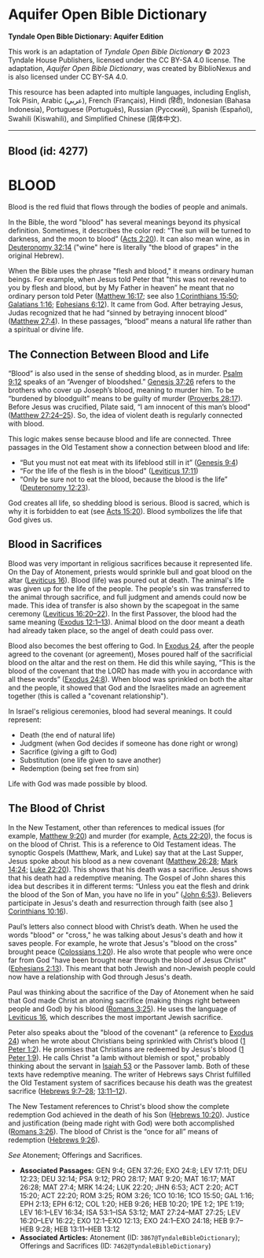 # Aquifer Open Bible Dictionary

**Tyndale Open Bible Dictionary: Aquifer Edition**

This work is an adaptation of *Tyndale Open Bible Dictionary* © 2023 Tyndale House Publishers, licensed under the CC BY\-SA 4\.0 license. The adaptation, *Aquifer Open Bible Dictionary*, was created by BiblioNexus and is also licensed under CC BY\-SA 4\.0\.

This resource has been adapted into multiple languages, including English, Tok Pisin, Arabic (عربي), French (Français), Hindi (हिंदी), Indonesian (Bahasa Indonesia), Portuguese (Português), Russian (Русский), Spanish (Español), Swahili (Kiswahili), and Simplified Chinese (简体中文).



--------------------------------

## Blood (id: 4277)

BLOOD
=====

Blood is the red fluid that flows through the bodies of people and animals. 

In the Bible, the word "blood" has several meanings beyond its physical definition. Sometimes, it describes the color red: “The sun will be turned to darkness, and the moon to blood” ([Acts 2:20](https://ref.ly/Acts2:20)). It can also mean wine, as in [Deuteronomy 32:14](https://ref.ly/Deut32:14) ("wine" here is literally "the blood of grapes" in the original Hebrew).

When the Bible uses the phrase "flesh and blood," it means ordinary human beings. For example, when Jesus told Peter that "this was not revealed to you by flesh and blood, but by My Father in heaven” he meant that no ordinary person told Peter ([Matthew 16:17](https://ref.ly/Matt16:17); see also [1 Corinthians 15:50](https://ref.ly/1Cor15:50); [Galatians 1:16](https://ref.ly/Gal1:16); [Ephesians 6:12](https://ref.ly/Eph6:12)). It came from God. After betraying Jesus, Judas recognized that he had “sinned by betraying innocent blood” ([Matthew 27:4](https://ref.ly/Matt27:4)). In these passages, “blood” means a natural life rather than a spiritual or divine life.

The Connection Between Blood and Life
-------------------------------------

“Blood” is also used in the sense of shedding blood, as in murder. [Psalm 9:12](https://ref.ly/Ps9:12) speaks of an “Avenger of bloodshed.” [Genesis 37:26](https://ref.ly/Gen37:26) refers to the brothers who cover up Joseph’s blood, meaning to murder him. To be “burdened by bloodguilt” means to be guilty of murder ([Proverbs 28:17](https://ref.ly/Prov28:17)). Before Jesus was crucified, Pilate said, “I am innocent of this man’s blood" ([Matthew 27:24–25](https://ref.ly/Matt27:24-Matt27:25)). So, the idea of violent death is regularly connected with blood.

This logic makes sense because blood and life are connected. Three passages in the Old Testament show a connection between blood and life:

* “But you must not eat meat with its lifeblood still in it” ([Genesis 9:4](https://ref.ly/Gen9:4))
* “For the life of the flesh is in the blood" ([Leviticus 17:11](https://ref.ly/Lev17:11))
* “Only be sure not to eat the blood, because the blood is the life” ([Deuteronomy 12:23](https://ref.ly/Deut12:23)).

God creates all life, so shedding blood is serious. Blood is sacred, which is why it is forbidden to eat (see [Acts 15:20](https://ref.ly/Acts15:20)). Blood symbolizes the life that God gives us.

Blood in Sacrifices
-------------------

Blood was very important in religious sacrifices because it represented life. On the Day of Atonement, priests would sprinkle bull and goat blood on the altar ([Leviticus 16](https://ref.ly/Lev16:1-Lev16:34)). Blood (life) was poured out at death. The animal's life was given up for the life of the people. The people's sin was transferred to the animal through sacrifice, and full judgment and amends could now be made. This idea of transfer is also shown by the scapegoat in the same ceremony ([Leviticus 16:20–22](https://ref.ly/Lev16:20-Lev16:22)). In the first Passover, the blood had the same meaning ([Exodus 12:1–13](https://ref.ly/Exod12:1-Exod12:13)). Animal blood on the door meant a death had already taken place, so the angel of death could pass over.

Blood also becomes the best offering to God. In [Exodus 24](https://ref.ly/Exod24:1-Exod24:18), after the people agreed to the covenant (or agreement), Moses poured half of the sacrificial blood on the altar and the rest on them. He did this while saying, “This is the blood of the covenant that the LORD has made with you in accordance with all these words” ([Exodus 24:8](https://ref.ly/Exod24:8)). When blood was sprinkled on both the altar and the people, it showed that God and the Israelites made an agreement together (this is called a "covenant relationship"). 

In Israel's religious ceremonies, blood had several meanings. It could represent:

* Death (the end of natural life)
* Judgment (when God decides if someone has done right or wrong)
* Sacrifice (giving a gift to God)
* Substitution (one life given to save another)
* Redemption (being set free from sin)

Life with God was made possible by blood.

The Blood of Christ
-------------------

In the New Testament, other than references to medical issues (for example, [Matthew 9:20](https://ref.ly/Matt9:20)) and murder (for example, [Acts 22:20](https://ref.ly/Acts22:20)), the focus is on the blood of Christ. This is a reference to Old Testament ideas. The synoptic Gospels (Matthew, Mark, and Luke) say that at the Last Supper, Jesus spoke about his blood as a new covenant ([Matthew 26:28](https://ref.ly/Matt26:28); [Mark 14:24](https://ref.ly/Mark14:24); [Luke 22:20](https://ref.ly/Luke22:20)). This shows that his death was a sacrifice. Jesus shows that his death had a redemptive meaning. The Gospel of John shares this idea but describes it in different terms: “Unless you eat the flesh and drink the blood of the Son of Man, you have no life in you” ([John 6:53](https://ref.ly/John6:53)). Believers participate in Jesus's death and resurrection through faith (see also [1 Corinthians 10:16](https://ref.ly/1Cor10:16)).

Paul’s letters also connect blood with Christ’s death. When he used the words "blood" or "cross," he was talking about Jesus's death and how it saves people. For example, he wrote that Jesus's "blood on the cross" brought peace ([Colossians 1:20](https://ref.ly/Col1:20)). He also wrote that people who were once far from God "have been brought near through the blood of Jesus Christ" ([Ephesians 2:13](https://ref.ly/Eph2:13)). This meant that both Jewish and non\-Jewish people could now have a relationship with God through Jesus's death.

Paul was thinking about the sacrifice of the Day of Atonement when he said that God made Christ an atoning sacrifice (making things right between people and God) by his blood ([Romans 3:25](https://ref.ly/Rom3:25)). He uses the language of [Leviticus 16](https://ref.ly/Lev16:1-Lev16:34), which describes the most important Jewish sacrifice.

Peter also speaks about the "blood of the covenant" (a reference to [Exodus 24](https://ref.ly/Exod24:1-Exod24:18)) when he wrote about Christians being sprinkled with Christ’s blood ([1 Peter 1:2](https://ref.ly/1Pet1:2)). He promises that Christians are redeemed by Jesus's blood ([1 Peter 1:9](https://ref.ly/1Pet1:19)). He calls Christ "a lamb without blemish or spot," probably thinking about the servant in [Isaiah 53](https://ref.ly/Isa53:1-Isa53:12) or the Passover lamb. Both of these texts have redemptive meaning. The writer of Hebrews says Christ fulfilled the Old Testament system of sacrifices because his death was the greatest sacrifice ([Hebrews 9:7–28](https://ref.ly/Heb9:7-Heb9:28); [13:11–12](https://ref.ly/Heb13:11-Heb13:12)).

The New Testament references to Christ's blood show the complete redemption God achieved in the death of his Son ([Hebrews 10:20](https://ref.ly/Heb10:20)). Justice and justification (being made right with God) were both accomplished ([Romans 3:26](https://ref.ly/Rom3:26)). The blood of Christ is the “once for all” means of redemption ([Hebrews 9:26](https://ref.ly/Heb9:26)). 

*See* Atonement; Offerings and Sacrifices.

* **Associated Passages:** GEN 9:4; GEN 37:26; EXO 24:8; LEV 17:11; DEU 12:23; DEU 32:14; PSA 9:12; PRO 28:17; MAT 9:20; MAT 16:17; MAT 26:28; MAT 27:4; MRK 14:24; LUK 22:20; JHN 6:53; ACT 2:20; ACT 15:20; ACT 22:20; ROM 3:25; ROM 3:26; 1CO 10:16; 1CO 15:50; GAL 1:16; EPH 2:13; EPH 6:12; COL 1:20; HEB 9:26; HEB 10:20; 1PE 1:2; 1PE 1:19; LEV 16:1–LEV 16:34; ISA 53:1–ISA 53:12; MAT 27:24–MAT 27:25; LEV 16:20–LEV 16:22; EXO 12:1–EXO 12:13; EXO 24:1–EXO 24:18; HEB 9:7–HEB 9:28; HEB 13:11–HEB 13:12
* **Associated Articles:** Atonement (ID: `3867@TyndaleBibleDictionary`); Offerings and Sacrifices (ID: `7462@TyndaleBibleDictionary`)

